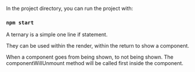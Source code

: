 In the project directory, you can run the project with:

### `npm start`

A ternary is a simple one line if statement.

They can be used within the render, within the return to show a component.

When a component goes from being shown, to not being shown. The componentWillUnmount method will be called first inside the component.